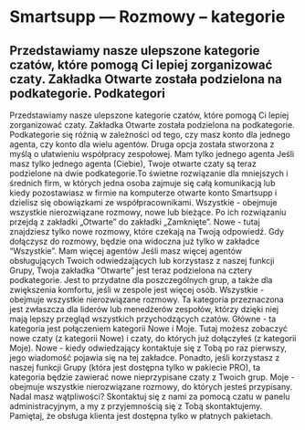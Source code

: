 # Smartsupp — Rozmowy – kategorie
## Przedstawiamy nasze ulepszone kategorie czatów, które pomogą Ci lepiej zorganizować czaty. Zakładka Otwarte została podzielona na podkategorie. Podkategori
Przedstawiamy nasze ulepszone kategorie czatów, które pomogą Ci lepiej zorganizować czaty. Zakładka Otwarte została podzielona na podkategorie. Podkategorie się różnią w zależności od tego, czy masz konto dla jednego agenta, czy konto dla wielu agentów. Druga opcja została stworzona z myślą o ułatwieniu współpracy zespołowej.
Mam tylko jednego agenta
Jeśli masz tylko jednego agenta (Ciebie), Twoje otwarte czaty są teraz podzielone na dwie podkategorie.To świetne rozwiązanie dla mniejszych i średnich firm, w których jedna osoba zajmuje się całą komunikacją lub kiedy pozostawiasz w firmie na komputerze otwarte konto Smartsupp i dzielisz się obowiązkami ze współpracownikami.
Wszystkie - obejmuje wszystkie nierozwiązane rozmowy, nowe lub bieżące. Po ich rozwiązaniu przejdą z zakładki „Otwarte” do zakładki „Zamknięte”.
Nowe - tutaj znajdziesz tylko nowe rozmowy, które czekają na Twoją odpowiedź. Gdy dołączysz do rozmowy, będzie ona widoczna już tylko w zakładce “Wszystkie”.
Mam więcej agentów
Jeśli masz więcej agentów obsługujących Twoich odwiedzających lub korzystasz z naszej funkcji Grupy, Twoja zakładka “Otwarte” jest teraz podzielona na cztery podkategorie. Jest to przydatne dla poszczególnych grup, a także dla zwiększenia komfortu, jeśli w zespole jest więcej osób.
Wszystkie - obejmuje wszystkie nierozwiązane rozmowy. Ta kategoria przeznaczona jest zwłaszcza dla liderów lub menedżerów zespołów, którzy dzięki niej mają lepszy przegląd wszystkich przychodzących czatów.
Główne - ta kategoria jest połączeniem kategorii Nowe i Moje. Tutaj możesz zobaczyć nowe czaty (z kategorii Nowe) i czaty, do których już dołączyłeś (z kategorii Moje).
Nowe - kiedy odwiedzający kontaktuje się z Tobą po raz pierwszy, jego wiadomość pojawia się na tej zakładce. Ponadto, jeśli korzystasz z naszej funkcji Grupy (która jest dostępna tylko w pakiecie PRO), ta kategoria będzie zawierać nowe nieprzypisane czaty z Twoich grup.
Moje - obejmuje wszystkie nierozwiązane rozmowy, do których jesteś przypisany.
Nadal masz wątpliwości? Skontaktuj się z nami za pomocą czatu w panelu administracyjnym, a my z przyjemnością się z Tobą skontaktujemy. Pamiętaj, że obsługa klienta jest dostępna tylko w płatnych pakietach.

